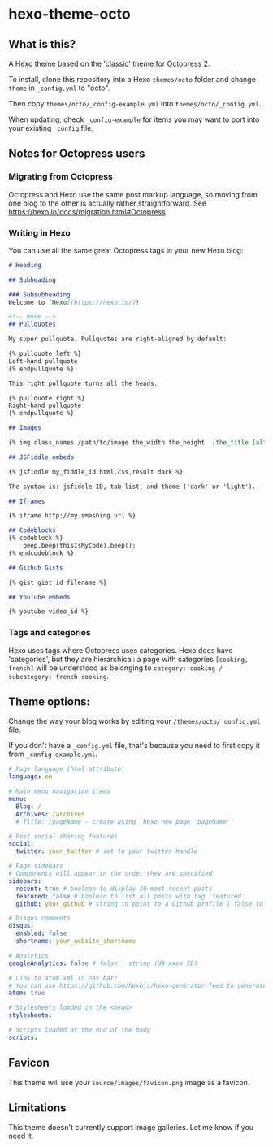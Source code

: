 # hexo-theme-octo

## What is this?

A Hexo theme based on the 'classic' theme for Octopress 2.

To install, clone this repository into a Hexo `themes/octo` folder and change `theme` in `_config.yml` to "octo".

Then copy `themes/octo/_config-example.yml` into `themes/octo/_config.yml`.

When updating, check `_config-example` for items you may want to port into your existing `_config` file.

## Notes for Octopress users

### Migrating from Octopress

Octopress and Hexo use the same post markup language, so moving from one blog to the other is actually rather straightforward. See https://hexo.io/docs/migration.html#Octopress

### Writing in Hexo

You can use all the same great Octopress tags in your new Hexo blog:

```markdown
# Heading

## Subheading

### Subsubheading
Welcome to [Hexo](https://hexo.io/)!

<!-- more -->
## Pullquotes

My super pullquote. Pullquotes are right-aligned by default:

{% pullquote left %}
Left-hand pullquote
{% endpullquote %}

This right pullquote turns all the heads.

{% pullquote right %}
Right-hand pullquote
{% endpullquote %}

## Images

{% img class_names /path/to/image the_width the_height  [the_title [alt text]] %}

## JSFiddle embeds

{% jsfiddle my_fiddle_id html,css,result dark %}

The syntax is: jsfiddle ID, tab list, and theme ('dark' or 'light').

## Iframes

{% iframe http://my.smashing.url %}

## Codeblocks
{% codeblock %}
    beep.beep(thisIsMyCode).beep();
{% endcodeblock %}

## Github Gists

{% gist gist_id filename %}

## YouTube embeds

{% youtube video_id %}
```

### Tags and categories

Hexo uses tags where Octopress uses categories. Hexo does have 'categories', but they are hierarchical: a page with categories `[cooking, french]` will be understood as belonging to `category: cooking / subcategory: french cooking`.

## Theme options:

Change the way your blog works by editing your `/themes/octo/_config.yml` file.

If you don't have a `_config.yml` file, that's because you need to first copy it from `_config-example.yml`.

```yaml
# Page language (html attribute)
language: en

# Main menu navigation items
menu:
  Blog: /
  Archives: /archives
  # Title: /pageName - create using `hexo new page 'pageName'`

# Post social sharing features
social:
  twitter: your_twitter # set to your twitter handle

# Page sidebars
# Components will appear in the order they are specified
sidebars:
  recent: true # boolean to display 10 most recent posts
  featured: false # boolean to list all posts with tag 'featured'
  github: your_github # string to point to a Github profile | false to disable

# Disqus comments
disqus:
  enabled: false
  shortname: your_website_shortname

# Analytics
googleAnalytics: false # false | string (UA-xxxx ID)

# Link to atom.xml in nav bar?
# You can use https://github.com/hexojs/hexo-generator-feed to generate these
atom: true

# Stylesheets loaded in the <head>
stylesheets:

# Scripts loaded at the end of the body
scripts:
```

## Favicon
This theme will use your `source/images/favicon.png` image as a favicon.

## Limitations
This theme doesn't currently support image galleries. Let me know if you need it.
